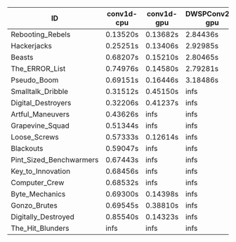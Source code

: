 |ID|conv1d-cpu|conv1d-gpu|DWSPConv2D-gpu|gemm-gpu|avg|
|-|-|-|-|-|-|
|Rebooting_Rebels|0.13520s|0.13682s|2.84436s|1.65593s|1.19308s|
|Hackerjacks|0.25251s|0.13406s|2.92985s|1.85666s|1.29327s|
|Beasts|0.68207s|0.15210s|2.80465s|1.85406s|1.37322s|
|The_ERROR_List|0.74976s|0.14580s|2.79281s|1.86384s|1.38805s|
|Pseudo_Boom|0.69151s|0.16446s|3.18486s|4.39118s|2.10800s|
|Smalltalk_Dribble|0.31512s|0.45150s|infs|3.72947s|infs|
|Digital_Destroyers|0.32206s|0.41237s|infs|6.82384s|infs|
|Artful_Maneuvers|0.43626s|infs|infs|4.45335s|infs|
|Grapevine_Squad|0.51344s|infs|infs|4.43984s|infs|
|Loose_Screws|0.57333s|0.12614s|infs|1.86318s|infs|
|Blackouts|0.59047s|infs|infs|1.75837s|infs|
|Pint_Sized_Benchwarmers|0.67443s|infs|infs|4.46344s|infs|
|Key_to_Innovation|0.68456s|infs|infs|4.43002s|infs|
|Computer_Crew|0.68532s|infs|infs|4.43777s|infs|
|Byte_Mechanics|0.69300s|0.14398s|infs|4.38227s|infs|
|Gonzo_Brutes|0.69545s|0.38810s|infs|4.37192s|infs|
|Digitally_Destroyed|0.85540s|0.14323s|infs|2.45324s|infs|
|The_Hit_Blunders|infs|infs|infs|4.44254s|infs|

